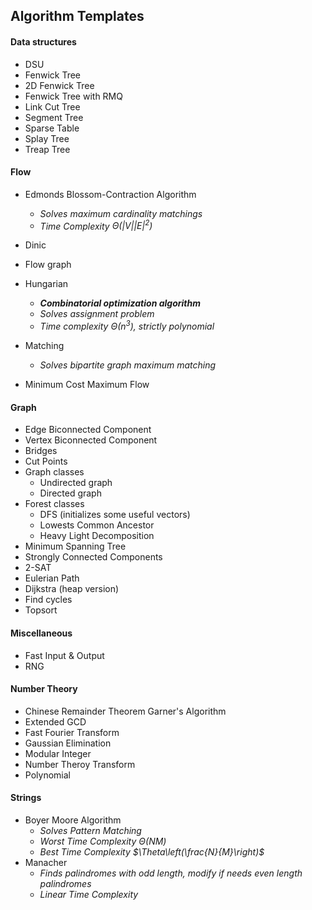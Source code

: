 ## Algorithm Templates

#### Data structures
* DSU
* Fenwick Tree
* 2D Fenwick Tree
* Fenwick Tree with RMQ
* Link Cut Tree
* Segment Tree
* Sparse Table
* Splay Tree
* Treap Tree

#### Flow
* Edmonds Blossom-Contraction Algorithm
  * *Solves maximum cardinality matchings*
  * *Time Complexity $\Theta(|V||E|^2)$*

* Dinic
* Flow graph
* Hungarian
  * ***Combinatorial optimization algorithm***
  * *Solves assignment problem*
  * *Time complexity $\Theta(n^3)$, strictly polynomial*

* Matching
  * *Solves bipartite graph maximum matching*


* Minimum Cost Maximum Flow

#### Graph

* Edge Biconnected Component
* Vertex Biconnected Component
* Bridges
* Cut Points
* Graph classes
  * Undirected graph
  * Directed graph
* Forest classes
  * DFS (initializes some useful vectors)
  * Lowests Common Ancestor
  * Heavy Light Decomposition
* Minimum Spanning Tree
* Strongly Connected Components
* 2-SAT
* Eulerian Path
* Dijkstra (heap version)
* Find cycles
* Topsort

#### Miscellaneous

* Fast Input & Output
* RNG

#### Number Theory

* Chinese Remainder Theorem Garner's Algorithm
* Extended GCD
* Fast Fourier Transform
* Gaussian Elimination
* Modular Integer
* Number Theroy Transform
* Polynomial

#### Strings

* Boyer Moore Algorithm
  * *Solves Pattern Matching*
  * *Worst Time Complexity $\Theta(NM)$*
  * *Best Time Complexity $\Theta\left(\frac{N}{M}\right)$*
* Manacher
  * *Finds palindromes with odd length, modify if needs even length palindromes*
  * *Linear Time Complexity*
